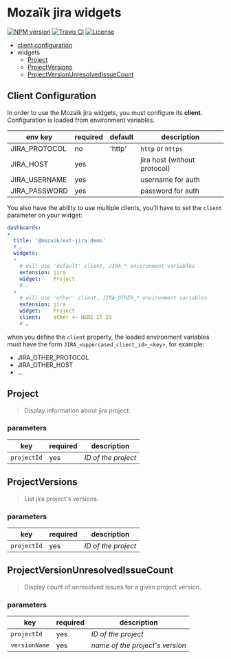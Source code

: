 # Mozaïk jira widgets

[![NPM version][npm-image]][npm-url]
[![Travis CI][travis-image]][travis-url]
[![License][license-image]][license-url]

- [client configuration](#client-configuration)
- widgets
  - [Project](#project)
  - [ProjectVersions](#projectversions)
  - [ProjectVersionUnresolvedIssueCount](#projectversionunresolvedissuecount)

## Client Configuration

In order to use the Mozaïk jira widgets, you must configure its **client**.
Configuration is loaded from environment variables.

| env key          | required | default                | description
|------------------|----------|------------------------|----------------------------
| JIRA_PROTOCOL    | no       | 'http'                 | `http` or `https`
| JIRA_HOST        | yes      |                        | jira host (without protocol)
| JIRA_USERNAME    | yes      |                        | username for auth
| JIRA_PASSWORD    | yes      |                        | password for auth

You also have the ability to use multiple clients, you'll have to
set the `client` parameter on your widget:

```yaml
dashboards:
-
  title: '@mozaik/ext-jira demo'
  # …
  widgets:
  -
    # will use 'default' client, JIRA_* environment variables
    extension: jira
    widget:    Project
    # …
  -
    # will use 'other' client, JIRA_OTHER_* environment variables
    extension: jira
    widget:    Project
    client:    other <— HERE IT IS
    # …
```

when you define the `client` property, the loaded environment variables
must have the form `JIRA_<uppercased_client_id>_<key>`, for example:

- JIRA_OTHER_PROTOCOL
- JIRA_OTHER_HOST
- …

## Project

> Display information about jira project.

### parameters

key         | required | description
------------|----------|---------------------
`projectId` | yes      | *ID of the project*

## ProjectVersions

> List jira project's versions.

### parameters

key         | required | description
------------|----------|---------------------
`projectId` | yes      | *ID of the project*

## ProjectVersionUnresolvedIssueCount

> Display count of unresolved issues for a given project version.

### parameters

key           | required | description
--------------|----------|---------------------
`projectId`   | yes      | *ID of the project*
`versionName` | yes      | *name of the project's version*

[npm-image]: https://img.shields.io/npm/v/@mozaik/ext-jira.svg?style=flat-square
[npm-url]: https://www.npmjs.com/package/@mozaik/ext-jira
[travis-image]: https://img.shields.io/travis/plouc/mozaik-ext-jira.svg?style=flat-square
[travis-url]: https://travis-ci.com/plouc/mozaik-ext-jira
[license-image]: https://img.shields.io/github/license/plouc/mozaik-ext-jira.svg?style=flat-square
[license-url]: https://github.com/plouc/mozaik-ext-jira/blob/master/LICENSE.md
